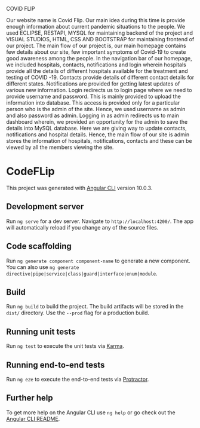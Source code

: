 COVID FLIP
     
 Our website name is Covid Flip. Our main idea during this time is provide enough information about current pandemic situations to the people. 
 We used ECLIPSE, RESTAPI, MYSQL for maintaining backend of the project and VISUAL STUDIOS, HTML, CSS AND BOOTSTRAP for maintaining frontend of our project.
 The main flow of our project is, our main homepage contains few details about our site, few important symptoms of Covid-19 to create good awareness among the people. In the navigation bar of our homepage, we included hospitals, contacts, notifications and login wherein hospitals provide all the details of different hospitals available for the treatment and testing of COVID -19. Contacts provide details of different contact details for different states. Notifications are provided for getting latest updates of various new information.
             Login redirects us to login page where we need to provide username and password. This is mainly provided to upload the information into database. This access is provided only for a particular person who is the admin of the site. Hence, we used username as admin and also password as admin.
            Logging in as admin redirects us to main dashboard wherein, we provided an opportunity for the admin to save the details into MySQL database. Here we are giving way to update contacts, notifications and hospital details.
           Hence, the main flow of our site is admin stores the information of hospitals, notifications, contacts and these can be viewed by all the members viewing the site.



# CodeFLip

This project was generated with [Angular CLI](https://github.com/angular/angular-cli) version 10.0.3.

## Development server

Run `ng serve` for a dev server. Navigate to `http://localhost:4200/`. The app will automatically reload if you change any of the source files.

## Code scaffolding

Run `ng generate component component-name` to generate a new component. You can also use `ng generate directive|pipe|service|class|guard|interface|enum|module`.

## Build

Run `ng build` to build the project. The build artifacts will be stored in the `dist/` directory. Use the `--prod` flag for a production build.

## Running unit tests

Run `ng test` to execute the unit tests via [Karma](https://karma-runner.github.io).

## Running end-to-end tests

Run `ng e2e` to execute the end-to-end tests via [Protractor](http://www.protractortest.org/).

## Further help

To get more help on the Angular CLI use `ng help` or go check out the [Angular CLI README](https://github.com/angular/angular-cli/blob/master/README.md).

